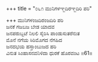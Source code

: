 +++
title = "೦೬೧ ಮುನಿಗಳಞ್ಜದಿರಞ್ಜದಿರಿ ಪರಿ"

+++
ಮುನಿಗಳಂಜದಿರಂಜದಿರಿ ಪರಿ  
ಜನಕೆ ಗಜಬಜ ಬೇಡ ಯಾದವ  
ಜನಪರುಬ್ಬಟೆ ನಿಲಲಿ ಸೈರಿಸಿ ಪಾಂಡುಸುತರೆನುತ  
ಮೊನೆ ನಗೆಯ ಸಿರಿಮೊಗದ ನೆಗಹಿದ  
ಜನದಭಯ ಹಸ್ತಾಂಬುಜದ ಹರಿ  
ವಿನುತ ಸಿಂಹಾಸನವನಿಳಿದಾ ಧುರಕೆ ಹೊರವಂಟ   ॥61॥